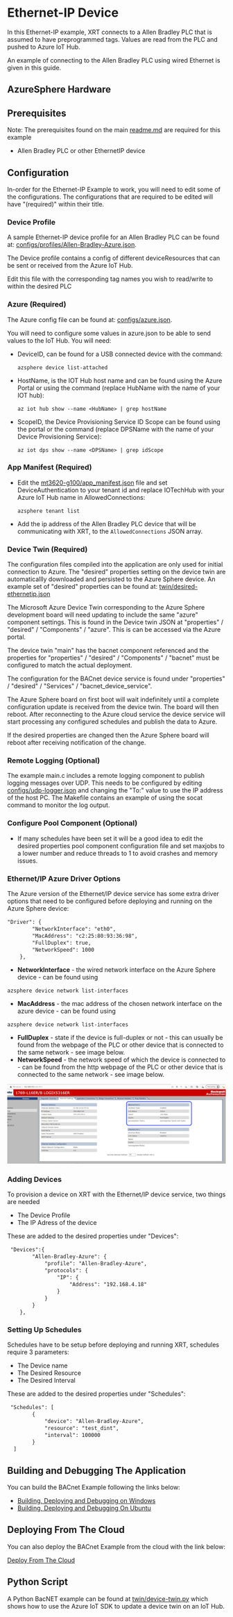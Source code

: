 # Ethernet-IP Device

In this Ethernet-IP example, XRT connects to a Allen Bradley PLC that is assumed to have preprogrammed tags. Values are read from the PLC and pushed to Azure IoT Hub.

An example of connecting to the Allen Bradley PLC using wired Ethernet is given in this guide.

## AzureSphere Hardware

## Prerequisites

Note: The prerequisites found on the main [readme.md](https://github.com/IOTechSystems/xrt-examples/blob/v1.1-branch/AzureSphere/README.md) are required for this example

- Allen Bradley PLC or other EthernetIP device

## Configuration

In-order for the Ethernet-IP Example to work, you will need to edit some of the configurations. The configurations that are required to be edited will have "(required)" within their title.

### Device Profile

A sample Ethernet-IP device profile for an Allen Bradley PLC can be found at: [configs/profiles/Allen-Bradley-Azure.json](../config/profiles/Allen-Bradley-Azure.json).

The Device profile contains a config of different deviceResources that can be sent or received from the Azure IoT Hub.

Edit this file with the corresponding tag names you wish to read/write to within the desired PLC

### Azure (Required)

The Azure config file can be found at: [configs/azure.json](../config/azure.json).

You will need to configure some values in azure.json to be able to send values to the IoT Hub. You will need:

- DeviceID, can be found for a USB connected device with the command:

  ```
  azsphere device list-attached
  ```
- HostName, is the IOT Hub host name and can be found using the Azure Portal or using the command (replace HubName with the name of your IOT hub):

  ```
  az iot hub show --name <HubName> | grep hostName
  ```

- ScopeID, the Device Provisioning Service ID Scope can be found using the portal or the command (replace DPSName with the name of your Device Provisioning Service):

  ```
  az iot dps show --name <DPSName> | grep idScope
  ```

### App Manifest (Required)

- Edit the [mt3620-g100/app_manifest.json](../mt3620-g100/app_manifest.json) file and set DeviceAuthentication to your tenant id and replace IOTechHub with your Azure IoT Hub name in AllowedConnections:

  ```
  azsphere tenant list
  ```

- Add the ip address of the Allen Bradley PLC device that will be communicating with XRT, to the `AllowedConnections` JSON array.

### Device Twin (Required)

The configuration files compiled into the application are only used
for initial connection to Azure. The "desired" properties setting on
the device twin are automaticallly downloaded and persisted to the
Azure Sphere device. An example set of "desired" properties can be
found at:
[twin/desired-ethernetip.json](../twin/desired-ethernetip.json)

The Microsoft Azure Device Twin corresponding to the Azure Sphere
development board will need updating to include the same "azure"
component settings. This is found in the Device twin JSON at
"properties" / "desired" / "Components" / "azure". This is can be
accessed via the Azure portal.

The device twin "main" has the bacnet component referenced and the
properties for "properties" / "desired" / "Components" / "bacnet" must
be configured to match the actual deployment.

The configuration for the BACnet device service is found under
"properties" / "desired" / "Services" / "bacnet_device_service".

The Azure Sphere board on first boot will wait indefinitely until a
complete configuration update is received from the device twin. The
board will then reboot. After reconnecting to the Azure cloud service
the device service will start processing any configured schedules and
publish the data to Azure.

If the desired properties are changed then the Azure Sphere board will
reboot after receiving notification of the change.

### Remote Logging (Optional)

The example main.c includes a remote logging component to publish logging
messages over UDP. This needs to be configured by editing
[configs/udp-logger.json](../config/udp-logger.json)
and changing the "To:" value to use the IP address of the host PC.
The Makefile contains an example of using the socat command to monitor
the log output.

### Configure Pool Component (Optional)

- If many schedules have been set it will be a good idea to edit the desired properties pool component configuration file and set maxjobs to a lower number and reduce threads to 1 to avoid crashes and memory issues.

### Ethernet/IP Azure Driver Options

The Azure version of the Ethernet/IP device service has some extra driver options that need to be configured before deploying and running on the Azure Sphere device:

```
"Driver": {
        "NetworkInterface": "eth0",
        "MacAddress": "c2:25:80:93:36:98",
        "FullDuplex": true,
        "NetworkSpeed": 1000
    },
```

- **NetworkInterface** - the wired network interface on the Azure Sphere device - can be found using 
```
azsphere device network list-interfaces
```
- **MacAddress** - the mac address of the chosen network interface on the azure device - can be found using
```
azsphere device network list-interfaces
```
- **FullDuplex** - state if the device is full-duplex or not - this can usually be found from the webpage of the PLC or other device that is connected to the same network - see image below.
- **NetworkSpeed** - the network speed of which the device is connected to - can be found from the http webpage of the PLC or other device that is connected to the same network - see image below.

![Logix](images/Logix.png)

### Adding Devices

To provision a device on XRT with the Ethernet/IP device service, two things are needed

- The Device Profile
- The IP Adress of the device

These are added to the desired properties under "Devices":

```
 "Devices":{
        "Allen-Bradley-Azure": {
            "profile": "Allen-Bradley-Azure",
            "protocols": {
                "IP": {
                    "Address": "192.168.4.18"
                }
            }
        }
    },
```

 ### Setting Up Schedules

Schedules have to be setup before deploying and running XRT, schedules require 3 parameters:

- The Device name
- The Desired Resource
- The Desired Interval

These are added to the desired properties under "Schedules":

```
 "Schedules": [
        {
            "device": "Allen-Bradley-Azure",
            "resource": "test_dint",
            "interval": 100000
        }
  ]
```

## Building and Debugging The Application

You can build the BACnet Example following the links below:

* [Building, Deploying and Debugging on Windows](windows-build.md)
* [Building, Deploying and Debugging On Ubuntu](ubuntu-build.md)

## Deploying From The Cloud

You can also deploy the BACnet Example from the cloud with
the link below:

[Deploy From The Cloud](deploy-from-the-cloud.md)

## Python Script

A Python BacNET example can be found at [twin/device-twin.py](../twin/device-twin.py)
which shows how to use the Azure IoT SDK to update a device twin on
an IoT Hub.